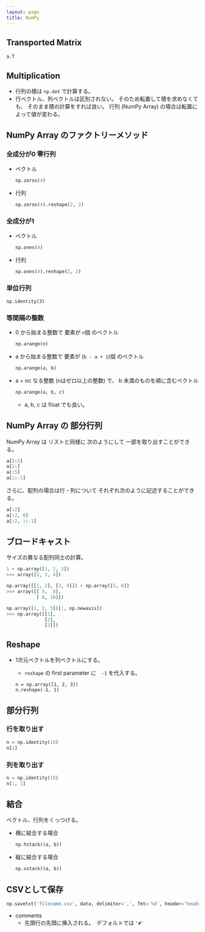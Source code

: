 ```yaml
---
layout: page
title: NumPy
---
```


## Transported Matrix

```python
a.T
```

## Multiplication

* 行列の積は `np.dot` で計算する。
* 行ベクトル、列ベクトルは区別されない。 そのため転置して積を求めなくても、 そのまま積の計算をすれば良い。 行列 (NumPy Array) の場合は転置によって値が変わる。

## NumPy Array のファクトリーメソッド

### 全成分が0 零行列

* ベクトル
    ```python
    np.zeros(4)
    ```
* 行列
    ```python
    np.zeros(4).reshape(2, 2)
    ```

### 全成分が1

* ベクトル
    ```python
    np.ones(4)
    ```
* 行列
    ```python
    np.ones(4).reshape(2, 2)
    ```

### 単位行列

```
np.identity(3)
```

### 等間隔の整数

* 0 から始まる整数で 要素が `n`個 のベクトル
    ```python
    np.arange(n)
    ```
* a から始まる整数で 要素が (`b - a + 1`)個 のベクトル
    ```python
    np.arange(a, b)
    ```
* a + nc なる整数 (nはゼロ以上の整数) で、 b 未満のものを順に含むベクトル
    ```python
    np.arange(a, b, c)
    ```
    * a, b, c は float でも良い。

## NumPy Array の 部分行列

NumPy Array は リストと同様に 次のようにして 一部を取り出すことができる。

```python
a[2:5]
a[2:]
a[:5]
a[::-1]
```

さらに、配列の場合は行・列について それぞれ次のように記述することができる。

```python
a[:2]
a[:2, 0]
a[:2, ::-1]
```

## ブロードキャスト

サイズの異なる配列同士の計算。

```python
1 + np.array([1, 2, 3])
>>> array([2, 3, 4])
```

```python
np.array([[1, 2], [3, 4]]) + np.array([5, 6])
>>> array([[ 5,  8],
           [ 8, 10]])
```

```python
np.array([1, 2, 3])[:, np.newaxis])
>>> np.array([[1],
              [2],
              [3]])
```

## Reshape

* 1次元ベクトルを列ベクトルにする。
    * `reshape` の first parameter に　`-1` を代入する。
    
    ```pyrhon
    n = np.array([1, 2, 3])
    n.reshape(-1, 1)
    ```

## 部分行列

### 行を取り出す

```python
n = np.identity(10)
n[1]
```

### 列を取り出す

```python
n = np.identity(10)
n[:, 1]
```

## 結合

ベクトル、行列をくっつける。

* 横に結合する場合
    ```python
    np.hstack((a, b))
    ```
* 縦に結合する場合
    ```python
    np.vstack((a, b))
    ```

## CSVとして保存

```python
np.savetxt('filename.csv', data, delimiter=',', fmt='%d', header='header,columns', comments='')
```

* comments
    * 先頭行の先頭に挿入される。　デフォルトでは `'#'`
